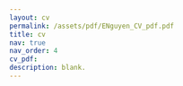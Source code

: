 ```yaml
---
layout: cv
permalink: /assets/pdf/ENguyen_CV_pdf.pdf
title: cv
nav: true
nav_order: 4
cv_pdf: 
description: blank.
---
```


